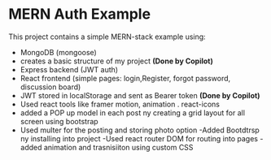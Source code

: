 # MERN Auth Example

This project contains a simple MERN-stack example using:
- MongoDB (mongoose)
- creates a basic structure of my project **(Done by Copilot)**
- Express backend (JWT auth)
- React frontend (simple pages: login,Register, forgot password, discussion board)
- JWT stored in localStorage and sent as Bearer token **(Done by Copilot)**
- Used react tools like framer motion, animation . react-icons
- added a POP up model in each post ny creating a grid layout for all screen using bootstrap
- Used multer for the posting and storing photo option
-Added Bootdtrsp ny installing into project
-Used react router DOM for routing into pages
-added animation and trasnisiiton using custom CSS
